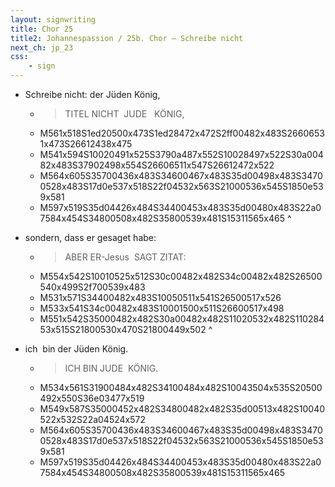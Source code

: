 ```yaml
---
layout: signwriting
title: Chor 25
title2: Johannespassion / 25b. Chor – Schreibe nicht
next_ch: jp_23
css:
    - sign
---
```


<!--
https://www.signbank.org/signpuddle2.0/searchword.php
https://www.sutton-signwriting.io/signmaker
-->

- Schreibe nicht: der Jüden König,
    + > TITEL NICHT  JUDE   KÖNIG,
    + M561x518S1ed20500x473S1ed28472x472S2ff00482x483S26606531x473S26612438x475
    + M541x594S10020491x525S3790a487x552S10028497x522S30a00482x483S37902498x554S26606511x547S26612472x522
    + M564x605S35700436x483S34600467x483S35d00498x483S34700528x483S17d0e537x518S22f04532x563S21000536x545S1850e539x581
    + M597x519S35d04426x484S34400453x483S35d00480x483S22a07584x454S34800508x482S35800539x481S15311565x465
^

- sondern, dass er gesaget habe:
    + >  ABER ER-Jesus  SAGT  ZITAT:
    + M554x542S10010525x512S30c00482x482S34c00482x482S26500540x499S2f700539x483
    + M531x571S34400482x483S10050511x541S26500517x526
    + M533x541S34c00482x483S10001500x511S26600517x498
    + M551x542S35000482x482S30a00482x482S11020532x482S11028453x515S21800530x470S21800449x502
^

- ich  bin der Jüden König.
    + > ICH BIN JUDE  KÖNIG.
    + M534x561S31900484x482S34100484x482S10043504x535S20500492x550S36e03477x519
    + M549x587S35000452x482S34800482x482S35d00513x482S10040522x532S22a04524x572
    + M564x605S35700436x483S34600467x483S35d00498x483S34700528x483S17d0e537x518S22f04532x563S21000536x545S1850e539x581
    + M597x519S35d04426x484S34400453x483S35d00480x483S22a07584x454S34800508x482S35800539x481S15311565x465

